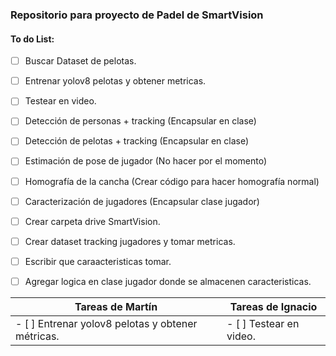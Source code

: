 ### Repositorio para proyecto de Padel de SmartVision
#### To do List:
- [ ] Buscar Dataset de pelotas.
- [ ] Entrenar yolov8 pelotas y obtener metricas.
- [ ] Testear en video.
- [ ] Detección de personas + tracking (Encapsular en clase)
- [ ] Detección de pelotas + tracking (Encapsular en clase)
- [ ] Estimación de pose de jugador (No hacer por el momento)
- [ ] Homografía de la cancha (Crear código para hacer homografía normal)
- [ ] Caracterización de jugadores (Encapsular clase jugador)
- [ ] Crear carpeta drive SmartVision.
- [ ] Crear dataset tracking jugadores y tomar metricas.
- [ ] Escribir que caraacteristicas tomar.
- [ ] Agregar logica en clase jugador donde se almacenen caracteristicas.


| Tareas de Martín                            | Tareas de Ignacio                             |
|---------------------------------------------|----------------------------------------------|
| - [ ] Entrenar yolov8 pelotas y obtener métricas. | - [ ] Testear en video.                      |


